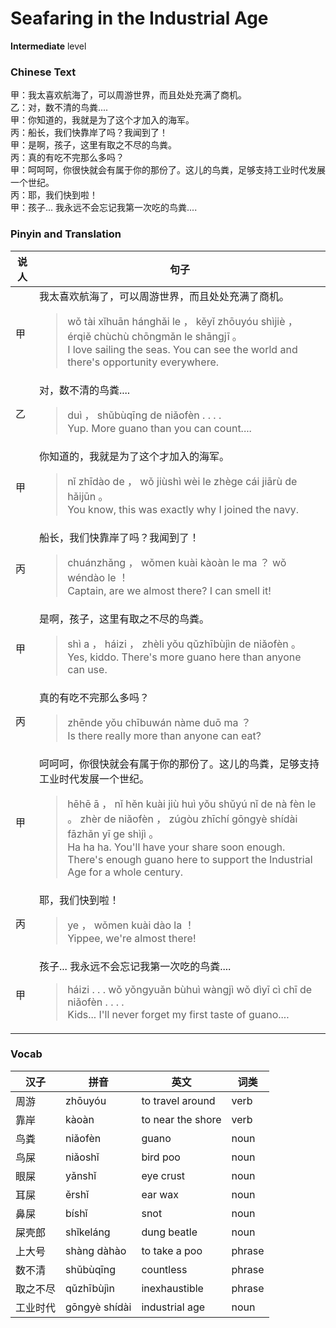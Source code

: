 # Seafaring in the Industrial Age
**Intermediate** level
### Chinese Text
甲：我太喜欢航海了，可以周游世界，而且处处充满了商机。<br />乙：对，数不清的鸟粪....<br />甲：你知道的，我就是为了这个才加入的海军。<br />丙：船长，我们快靠岸了吗？我闻到了！<br />甲：是啊，孩子，这里有取之不尽的鸟粪。<br />丙：真的有吃不完那么多吗？<br />甲：呵呵呵，你很快就会有属于你的那份了。这儿的鸟粪，足够支持工业时代发展一个世纪。<br />丙：耶，我们快到啦！<br />甲：孩子... 我永远不会忘记我第一次吃的鸟粪....

### Pinyin and Translation
|说人|句子|
|----|----|
|甲|我太喜欢航海了，可以周游世界，而且处处充满了商机。<blockquote>wǒ tài xǐhuān hánghǎi le ， kěyǐ zhōuyóu shìjiè ， érqiě chùchù chōngmǎn le shāngjī 。<br />I love sailing the seas. You can see the world and there's opportunity everywhere.</blockquote>|
|乙|对，数不清的鸟粪....<blockquote>duì ， shǔbùqīng de niǎofèn . . . .<br />Yup. More guano than you can count....</blockquote>|
|甲|你知道的，我就是为了这个才加入的海军。<blockquote>nǐ zhīdào de ， wǒ jiùshì wèi le zhège cái jiārù de hǎijūn 。<br />You know, this was exactly why I joined the navy.</blockquote>|
|丙|船长，我们快靠岸了吗？我闻到了！<blockquote>chuánzhǎng ， wǒmen kuài kàoàn le ma ？ wǒ wéndào le ！<br />Captain, are we almost there? I can smell it!</blockquote>|
|甲|是啊，孩子，这里有取之不尽的鸟粪。<blockquote>shì a ， háizi ， zhèli yǒu qǔzhībùjìn de niǎofèn 。<br />Yes, kiddo. There's more guano here than anyone can use.</blockquote>|
|丙|真的有吃不完那么多吗？<blockquote>zhēnde yǒu chībuwán nàme duō ma ？<br />Is there really more than anyone can eat?</blockquote>|
|甲|呵呵呵，你很快就会有属于你的那份了。这儿的鸟粪，足够支持工业时代发展一个世纪。<blockquote>hēhē ā ， nǐ hěn kuài jiù huì yǒu shǔyú nǐ de nà fèn le 。 zhèr de niǎofèn ， zúgòu zhīchí gōngyè shídài fāzhǎn yī ge shìjì 。<br />Ha ha ha. You'll have your share soon enough. There's enough guano here to support the Industrial Age for a whole century.</blockquote>|
|丙|耶，我们快到啦！<blockquote>ye ， wǒmen kuài dào la ！<br />Yippee, we're almost there!</blockquote>|
|甲|孩子... 我永远不会忘记我第一次吃的鸟粪....<blockquote>háizi . . .  wǒ yǒngyuǎn bùhuì wàngjì wǒ dìyī cì chī de niǎofèn . . . .<br />Kids... I'll never forget my first taste of guano....</blockquote>|
### Vocab
|汉子|拼音|英文|词类|
|----|----|----|----|
|周游|zhōuyóu|to travel around|verb|
|靠岸|kàoàn|to near the shore|verb|
|鸟粪|niǎofèn|guano|noun|
|鸟屎|niǎoshǐ|bird poo|noun|
|眼屎|yǎnshǐ|eye crust|noun|
|耳屎|ěrshǐ|ear wax|noun|
|鼻屎|bíshǐ|snot|noun|
|屎壳郎|shǐkeláng|dung beatle|noun|
|上大号|shàng dàhào|to take a poo|phrase|
|数不清|shǔbùqīng|countless|phrase|
|取之不尽|qǔzhībùjìn|inexhaustible|phrase|
|工业时代|gōngyè shídài|industrial age|noun|